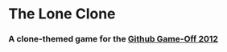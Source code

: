 # The Lone Clone

### A clone-themed game for the [Github Game-Off 2012](https://github.com/github/game-off-2012)
